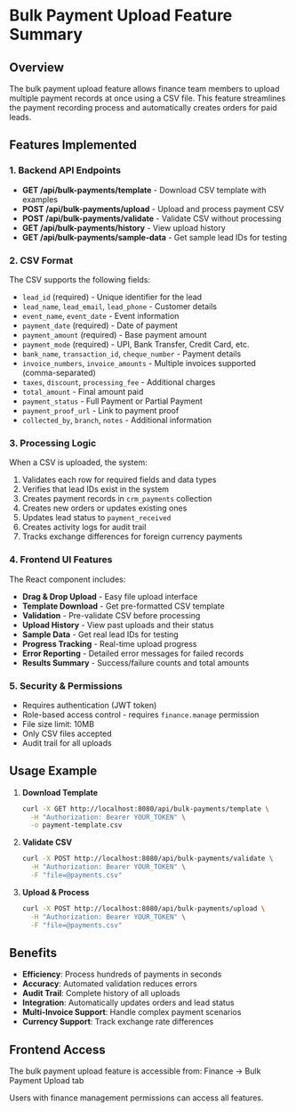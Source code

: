 # Bulk Payment Upload Feature Summary

## Overview
The bulk payment upload feature allows finance team members to upload multiple payment records at once using a CSV file. This feature streamlines the payment recording process and automatically creates orders for paid leads.

## Features Implemented

### 1. Backend API Endpoints
- **GET /api/bulk-payments/template** - Download CSV template with examples
- **POST /api/bulk-payments/upload** - Upload and process payment CSV
- **POST /api/bulk-payments/validate** - Validate CSV without processing
- **GET /api/bulk-payments/history** - View upload history
- **GET /api/bulk-payments/sample-data** - Get sample lead IDs for testing

### 2. CSV Format
The CSV supports the following fields:
- `lead_id` (required) - Unique identifier for the lead
- `lead_name`, `lead_email`, `lead_phone` - Customer details
- `event_name`, `event_date` - Event information
- `payment_date` (required) - Date of payment
- `payment_amount` (required) - Base payment amount
- `payment_mode` (required) - UPI, Bank Transfer, Credit Card, etc.
- `bank_name`, `transaction_id`, `cheque_number` - Payment details
- `invoice_numbers`, `invoice_amounts` - Multiple invoices supported (comma-separated)
- `taxes`, `discount`, `processing_fee` - Additional charges
- `total_amount` - Final amount paid
- `payment_status` - Full Payment or Partial Payment
- `payment_proof_url` - Link to payment proof
- `collected_by`, `branch`, `notes` - Additional information

### 3. Processing Logic
When a CSV is uploaded, the system:
1. Validates each row for required fields and data types
2. Verifies that lead IDs exist in the system
3. Creates payment records in `crm_payments` collection
4. Creates new orders or updates existing ones
5. Updates lead status to `payment_received`
6. Creates activity logs for audit trail
7. Tracks exchange differences for foreign currency payments

### 4. Frontend UI Features
The React component includes:
- **Drag & Drop Upload** - Easy file upload interface
- **Template Download** - Get pre-formatted CSV template
- **Validation** - Pre-validate CSV before processing
- **Upload History** - View past uploads and their status
- **Sample Data** - Get real lead IDs for testing
- **Progress Tracking** - Real-time upload progress
- **Error Reporting** - Detailed error messages for failed records
- **Results Summary** - Success/failure counts and total amounts

### 5. Security & Permissions
- Requires authentication (JWT token)
- Role-based access control - requires `finance.manage` permission
- File size limit: 10MB
- Only CSV files accepted
- Audit trail for all uploads

## Usage Example

1. **Download Template**
   ```bash
   curl -X GET http://localhost:8080/api/bulk-payments/template \
     -H "Authorization: Bearer YOUR_TOKEN" \
     -o payment-template.csv
   ```

2. **Validate CSV**
   ```bash
   curl -X POST http://localhost:8080/api/bulk-payments/validate \
     -H "Authorization: Bearer YOUR_TOKEN" \
     -F "file=@payments.csv"
   ```

3. **Upload & Process**
   ```bash
   curl -X POST http://localhost:8080/api/bulk-payments/upload \
     -H "Authorization: Bearer YOUR_TOKEN" \
     -F "file=@payments.csv"
   ```

## Benefits
- **Efficiency**: Process hundreds of payments in seconds
- **Accuracy**: Automated validation reduces errors
- **Audit Trail**: Complete history of all uploads
- **Integration**: Automatically updates orders and lead status
- **Multi-Invoice Support**: Handle complex payment scenarios
- **Currency Support**: Track exchange rate differences

## Frontend Access
The bulk payment upload feature is accessible from:
Finance → Bulk Payment Upload tab

Users with finance management permissions can access all features.